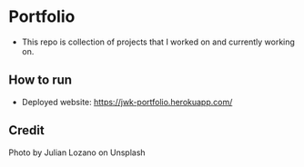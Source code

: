 # Portfolio
- This repo is collection of projects that I worked on and currently working on.

## How to run  
- Deployed website: https://jwk-portfolio.herokuapp.com/  

## Credit  
Photo by Julian Lozano on Unsplash